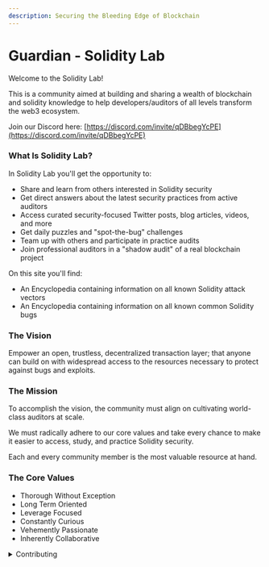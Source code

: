 ```yaml
---
description: Securing the Bleeding Edge of Blockchain
---
```


# Guardian - Solidity Lab

Welcome to the Solidity Lab!

This is a community aimed at building and sharing a wealth of blockchain and solidity knowledge to help developers/auditors of all levels transform the web3 ecosystem.

Join our Discord here: [https://discord.com/invite/qDBbegYcPE](https://discord.com/invite/qDBbegYcPE)



### What Is Solidity Lab?

In Solidity Lab you'll get the opportunity to:

* Share and learn from others interested in Solidity security
* Get direct answers about the latest security practices from active auditors
* Access curated security-focused Twitter posts, blog articles, videos, and more
* Get daily puzzles and "spot-the-bug" challenges
* Team up with others and participate in practice audits
* Join professional auditors in a "shadow audit" of a real blockchain project

On this site you'll find:

* An Encyclopedia containing information on all known Solidity attack vectors
* An Encyclopedia containing information on all known common Solidity bugs



### The Vision

Empower an open, trustless, decentralized transaction layer; that anyone can build on with widespread access to the resources necessary to protect against bugs and exploits.



### The Mission

To accomplish the vision, the community must align on cultivating world-class auditors at scale.

We must radically adhere to our core values and take every chance to make it easier to access, study, and practice Solidity security.

Each and every community member is the most valuable resource at hand.



### The Core Values

* Thorough Without Exception
* Long Term Oriented
* Leverage Focused
* Constantly Curious
* Vehemently Passionate
* Inherently Collaborative



<details>

<summary>Contributing</summary>

The Vision and Mission can only be achieved through fervent collaboration. Every member of Solidity Lab is encouraged to give back and contribute whatever they can to enrich the experience for others.

You'll find that by giving more, your own experience is enhanced.

Contribute to this knowledge base by opening a pull request on [Github](https://github.com/GuardianAudits/SolidityLab). Upon review, your change request will be merged and you will receive the `Contributor` role.

</details>
